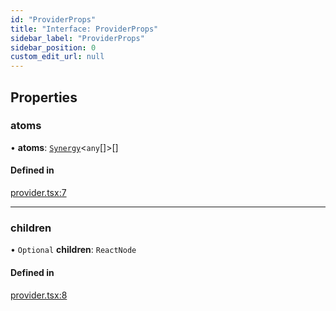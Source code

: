 ```yaml
---
id: "ProviderProps"
title: "Interface: ProviderProps"
sidebar_label: "ProviderProps"
sidebar_position: 0
custom_edit_url: null
---
```


## Properties

### atoms

• **atoms**: [`Synergy`](../classes/Synergy.md)<`any`[]\>[]

#### Defined in

[provider.tsx:7](https://github.com/lukasbach/synergies/blob/b504010/packages/synergies/src/provider.tsx#L7)

___

### children

• `Optional` **children**: `ReactNode`

#### Defined in

[provider.tsx:8](https://github.com/lukasbach/synergies/blob/b504010/packages/synergies/src/provider.tsx#L8)
